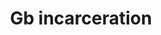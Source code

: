 ---
title: Gb incarceration
categories: ['incarceration']
contributors: avis and gb
excerpt: >
    "We look to our futures with hope and anticipation for lives better than we've ever had before. We come to realize that we made some mistakes in the past BUT we are not mistakes and although we are imprisoned we don't have to allow our past mistakes to define the sum of our whole selves."
images:
    - gb-incarceration-web.jpg
featured: true
featured_order: 3
---